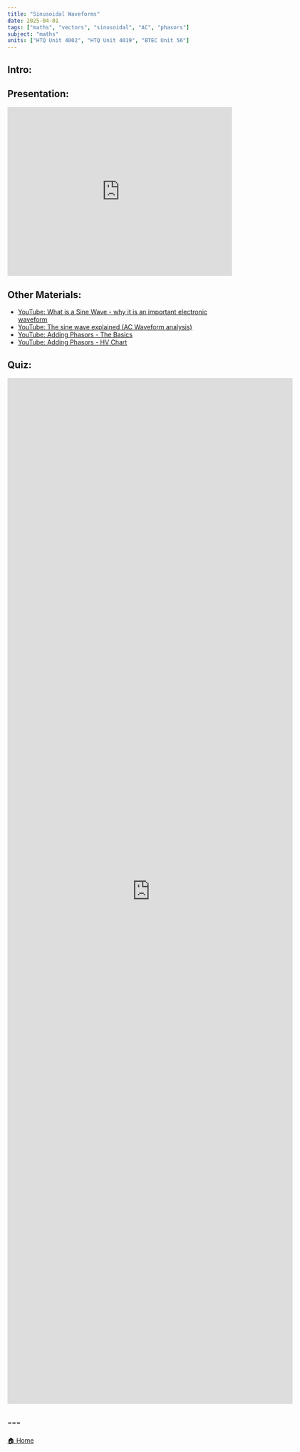 ```yaml
---
title: "Sinusoidal Waveforms"
date: 2025-04-01
tags: ["maths", "vectors", "sinusoidal", "AC", "phasors"]
subject: "maths"
units: ["HTQ Unit 4002", "HTQ Unit 4019", "BTEC Unit 56"]
---
```


## Intro:

## Presentation:

<div style="position: relative; width: 100%; height: 0; padding-top: 75%;">
    <iframe src="https://EngineeringShare.github.io/engineering-hub/presentations/Sinusoidal waveforms.pdf" 
        style="position: absolute; top: 0; left: 0; width: 100%; height: 100%; border: none;">
    </iframe>
</div>

## Other Materials:
* [YouTube: What is a Sine Wave - why it is an important electronic waveform](https://youtu.be/7hyBl_tTWh8?si=0BTcnyH-IB6J6KMM)
* [YouTube: The sine wave explained (AC Waveform analysis)](https://youtu.be/98FgWHu2eI4?si=36MeWDm12HHKouyl)
* [YouTube: Adding Phasors - The Basics](https://youtu.be/_aOftEfyHgI?si=EXJOflpkDNYLGFlK)
* [YouTube: Adding Phasors - HV Chart](https://youtu.be/Aeq1pceXSWs?si=0N-8Ht3W7fQBXaMf)

## Quiz:

<iframe src="https://docs.google.com/forms/d/e/1FAIpQLSemgIAKfjYEeMTQucKNtZq-oWeIwmdef5HN7Hfum7ocSzQRjg/viewform?embedded=true" width="640" height="2297" frameborder="0" marginheight="0" marginwidth="0">Loading…</iframe>

## ---

<a href="https://engineeringshare.github.io/engineering-hub">🏠 Home</a>
